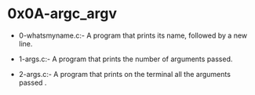 # 0x0A-argc_argv

- 0-whatsmyname.c:- A program that prints its name, followed by a new line.

- 1-args.c:- A program that prints the number of arguments passed.

- 2-args.c:- A program that prints on the terminal all the arguments passed .

